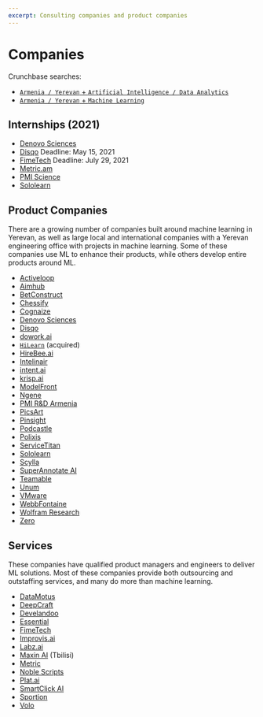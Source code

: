 ```yaml
---
excerpt: Consulting companies and product companies
---
```

# Companies

Crunchbase searches:  
- [`Armenia / Yerevan` + `Artificial Intelligence / Data Analytics`](https://www.crunchbase.com/search/principals/c8c7a1b2c04a23a1d3bb6ad65222bc2f026889fd)  
- [`Armenia / Yerevan` + `Machine Learning`](https://www.crunchbase.com/search/principals/529fe8082e93fe2d0fbc1461c77b52c377da61f0)

## Internships (2021)
* [Denovo Sciences](https://www.notion.so/Intern-Data-Science-4ec80a3a278c4a448fe416d6e2abc413)
* [Disqo](https://www.disqo.com/data-science-internship/) Deadline: May 15, 2021
* [FimeTech](https://staff.am/en/c-c-ai-data-science-python-intern) Deadline: July 29, 2021
* [Metric.am](https://docs.google.com/forms/d/1dT7UWJGEue-iUBtxEGxdgNHP-oluzoBF-8RnGsFsuYU/viewform)
* [PMI Science](https://staff.am/en/inkompass-by-aspire-2021-internship-2)
* [Sololearn](https://docs.google.com/document/d/1mRd19J90t5CYQsJqO2T4rwSuvuigFAv8qiXiYSaxqZw/edit)

## Product Companies 

There are a growing number of companies built around machine learning in Yerevan, as well as large local and international companies with a Yerevan engineering office with projects in machine learning. Some of these companies use ML to enhance their products, while others develop entire products around ML.

* [Activeloop](https://activeloop.ai/)
* [Aimhub](http://aimhub.io/)
* [BetConstruct](https://www.betconstruct.com/)
* [Chessify](https://chessify.me/)
* [Cognaize](https://cognaize.com/)
* [Denovo Sciences](https://www.denovosciences.ai/)
* [Disqo](https://disqo.com/)
* [dowork.ai](https://dowork.ai/)
* [`HiLearn`](https://hilearn.io/) (acquired)
* [HireBee.ai](https://hirebee.ai)
* [Intelinair](https://www.intelinair.com/)
* [intent.ai](https://intent.ai/)
* [krisp.ai](https://krisp.ai)
* [ModelFront](https://modelfront.com/)
* [Ngene](https://www.ngene.co/)
* [PMI R&D Armenia](https://www.pmiscience.com/)
* [PicsArt](https://picsart.com/)
* [Pinsight](https://pinsight.ai/)
* [Podcastle](https://podcastle.ai/)
* [Polixis](https://polixis.com/)
* [ServiceTitan](https://www.servicetitan.com/)
* [Sololearn](https://www.sololearn.com)
* [Scylla](https://scylla.ai/)
* [SuperAnnotate AI](https://www.superannotate.ai)
* [Teamable](https://www.teamable.com/)
* [Unum](https://unum.am/)
* [VMware](https://www.vmware.com/)
* [WebbFontaine](https://webbfontaine.com/)
* [Wolfram Research](https://www.wolfram.com/)
* [Zero](https://www.zeroapp.ai/)

## Services

These companies have qualified product managers and engineers to deliver ML solutions.  Most of these companies provide both outsourcing and outstaffing services, and many do more than machine learning.

* [DataMotus](https://datamotus.com/)
* [DeepCraft](https://deepcraft.io/)
* [Develandoo](https://develandoo.com/)
* [Essential](https://essentialsln.com/)
* [FimeTech](http://fimetech.com/)
* [Improvis.ai](https://www.improvis.ai/)
* [Labz.ai](https://labz.ai)
* [Maxin AI](https://maxinai.com/) (Tbilisi)
* [Metric](https://metric.am)
* [Noble Scripts](https://noblescripts.com/)
* [Plat.ai](https://plat.ai/)
* [SmartClick AI](https://smartclick.ai/)
* [Sportion](https://sportion.net)
* [Volo](https://volo.am/)
